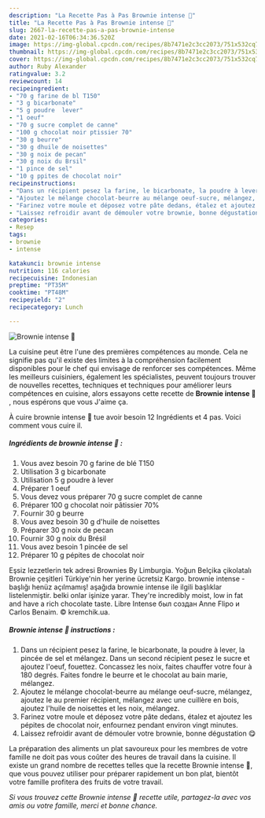 ```yaml
---
description: "La Recette Pas à Pas Brownie intense 🍫"
title: "La Recette Pas à Pas Brownie intense 🍫"
slug: 2667-la-recette-pas-a-pas-brownie-intense
date: 2021-02-16T06:34:36.520Z
image: https://img-global.cpcdn.com/recipes/8b7471e2c3cc2073/751x532cq70/brownie-intense-🍫-photo-principale-de-la-recette.jpg
thumbnail: https://img-global.cpcdn.com/recipes/8b7471e2c3cc2073/751x532cq70/brownie-intense-🍫-photo-principale-de-la-recette.jpg
cover: https://img-global.cpcdn.com/recipes/8b7471e2c3cc2073/751x532cq70/brownie-intense-🍫-photo-principale-de-la-recette.jpg
author: Ruby Alexander
ratingvalue: 3.2
reviewcount: 14
recipeingredient:
- "70 g farine de bl T150"
- "3 g bicarbonate"
- "5 g poudre  lever"
- "1 oeuf"
- "70 g sucre complet de canne"
- "100 g chocolat noir ptissier 70"
- "30 g beurre"
- "30 g dhuile de noisettes"
- "30 g noix de pecan"
- "30 g noix du Brsil"
- "1 pince de sel"
- "10 g ppites de chocolat noir"
recipeinstructions:
- "Dans un récipient pesez la farine, le bicarbonate, la poudre à lever, la pincée de sel et mélangez. Dans un second récipient pesez le sucre et ajoutez l&#39;oeuf, fouettez. Concassez les noix, faites chauffer votre four à 180 degrés. Faites fondre le beurre et le chocolat au bain marie, mélangez."
- "Ajoutez le mélange chocolat-beurre au mélange oeuf-sucre, mélangez, ajoutez le au premier récipient, mélangez avec une cuillère en bois, ajoutez l&#39;huile de noisettes et les noix, mélangez."
- "Farinez votre moule et déposez votre pâte dedans, étalez et ajoutez les pépites de chocolat noir, enfournez pendant environ vingt minutes."
- "Laissez refroidir avant de démouler votre brownie, bonne dégustation 😋"
categories:
- Resep
tags:
- brownie
- intense

katakunci: brownie intense 
nutrition: 116 calories
recipecuisine: Indonesian
preptime: "PT35M"
cooktime: "PT48M"
recipeyield: "2"
recipecategory: Lunch

---
```



![Brownie intense 🍫](https://img-global.cpcdn.com/recipes/8b7471e2c3cc2073/751x532cq70/brownie-intense-🍫-photo-principale-de-la-recette.jpg)

La cuisine peut être l'une des premières compétences au monde. Cela ne signifie pas qu'il existe des limites à la compréhension facilement disponibles pour le chef qui envisage de renforcer ses compétences. Même les meilleurs cuisiniers, également les spécialistes, peuvent toujours trouver de nouvelles recettes, techniques et techniques pour améliorer leurs compétences en cuisine, alors essayons cette recette de <strong> Brownie intense 🍫 </strong>, nous espérons que vous J'aime ça.

<!--inarticleads1-->

À cuire brownie intense 🍫 tue avoir besoin 12 Ingrédients et 4 pas. Voici comment vous cuire il.

##### Ingrédients de brownie intense 🍫 :

1. Vous avez besoin 70 g farine de blé T150
1. Utilisation 3 g bicarbonate
1. Utilisation 5 g poudre à lever
1. Préparer 1 oeuf
1. Vous devez vous préparer 70 g sucre complet de canne
1. Préparer 100 g chocolat noir pâtissier 70%
1. Fournir 30 g beurre
1. Vous avez besoin 30 g d&#39;huile de noisettes
1. Préparer 30 g noix de pecan
1. Fournir 30 g noix du Brésil
1. Vous avez besoin 1 pincée de sel
1. Préparer 10 g pépites de chocolat noir


Eşsiz lezzetlerin tek adresi Brownies By Limburgia. Yoğun Belçika çikolatalı Brownie çeşitleri Türkiye&#39;nin her yerine ücretsiz Kargo. brownie intense - başlığı henüz açılmamış! aşağıda brownie intense ile ilgili başlıklar listelenmiştir. belki onlar işinize yarar. They&#39;re incredibly moist, low in fat and have a rich chocolate taste. Libre Intense был создан Anne Flipo и Carlos Benaim. © kremchik.ua. 

<!--inarticleads2-->

##### Brownie intense 🍫 instructions :

1. Dans un récipient pesez la farine, le bicarbonate, la poudre à lever, la pincée de sel et mélangez. Dans un second récipient pesez le sucre et ajoutez l&#39;oeuf, fouettez. Concassez les noix, faites chauffer votre four à 180 degrés. Faites fondre le beurre et le chocolat au bain marie, mélangez.
1. Ajoutez le mélange chocolat-beurre au mélange oeuf-sucre, mélangez, ajoutez le au premier récipient, mélangez avec une cuillère en bois, ajoutez l&#39;huile de noisettes et les noix, mélangez.
1. Farinez votre moule et déposez votre pâte dedans, étalez et ajoutez les pépites de chocolat noir, enfournez pendant environ vingt minutes.
1. Laissez refroidir avant de démouler votre brownie, bonne dégustation 😋




<!--inarticleads1-->

<p>
La préparation des aliments un plat savoureux pour les membres de votre famille ne doit pas vous coûter des heures de travail dans la cuisine. Il existe un grand nombre de recettes telles que la recette Brownie intense 🍫, que vous pouvez utiliser pour préparer rapidement un bon plat, bientôt votre famille profitera des fruits de votre travail.
</p>

<p>
<i>Si vous trouvez cette Brownie intense 🍫 recette utile, partagez-la avec vos amis ou votre famille, merci et bonne chance.</i>
</p>
